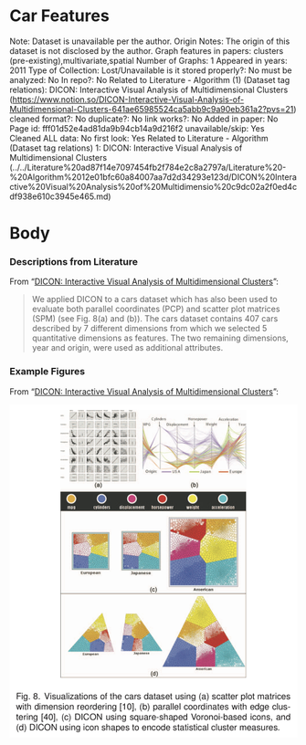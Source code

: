 # Car Features

Note: Dataset is unavailable per the author.
Origin Notes: The origin of this dataset is not disclosed by the author.
Graph features in papers: clusters (pre-existing),multivariate,spatial
Number of Graphs: 1
Appeared in years: 2011
Type of Collection: Lost/Unavailable
is it stored properly?: No
must be analyzed: No
In repo?: No
Related to Literature - Algorithm (1) (Dataset tag relations): DICON: Interactive Visual Analysis of Multidimensional Clusters (https://www.notion.so/DICON-Interactive-Visual-Analysis-of-Multidimensional-Clusters-641ae65985524ca5abb9c9a90eb361a2?pvs=21)
cleaned format?: No
duplicate?: No
link works?: No
Added in paper: No
Page id: fff01d52e4ad81da9b94cb14a9d216f2
unavailable/skip: Yes
Cleaned ALL data: No
first look: Yes
Related to Literature - Algorithm (Dataset tag relations) 1: DICON: Interactive Visual Analysis of Multidimensional Clusters (../../Literature%20ad87f14e7097454fb2f784e2c8a2797a/Literature%20-%20Algorithm%2012e01bfc60a84007aa7d2d34293e123d/DICON%20Interactive%20Visual%20Analysis%20of%20Multidimensio%20c9dc02a2f0ed4cdf938e610c3945e465.md)

# Body

### Descriptions from Literature

From “[DICON: Interactive Visual Analysis of Multidimensional Clusters](https://doi.org/10.1109/TVCG.2011.188)”:

> We applied DICON to a cars dataset which has also been used to evaluate both parallel coordinates (PCP) and scatter plot matrices (SPM) (see Fig. 8(a) and (b)). The cars dataset contains 407 cars described by 7 different dimensions from which we selected 5 quantitative dimensions as features. The two remaining dimensions, year and origin, were used as additional attributes.
> 

### Example Figures

From “[DICON: Interactive Visual Analysis of Multidimensional Clusters](https://doi.org/10.1109/TVCG.2011.188)”:

![IMG_0010.jpeg](../../../Benchmark%20datasets%2064e0439269f9497799025562a4087ce1/Car%20Features%203365100498bc4a1eb77bcadcace2b2fa/IMG_0010.jpeg)